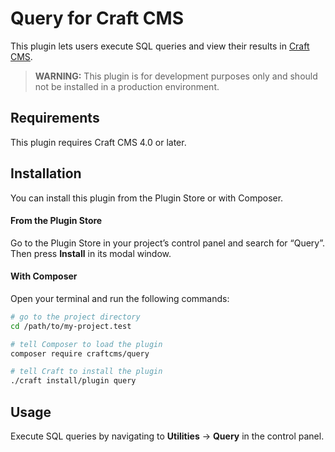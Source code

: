 # Query for Craft CMS

This plugin lets users execute SQL queries and view their results in [Craft CMS](https://craftcms.com).

> **WARNING:** This plugin is for development purposes only and should not be installed in a production environment.

## Requirements

This plugin requires Craft CMS 4.0 or later.

## Installation

You can install this plugin from the Plugin Store or with Composer.

#### From the Plugin Store

Go to the Plugin Store in your project’s control panel and search for “Query”. Then press **Install** in its modal window.

#### With Composer

Open your terminal and run the following commands:

```bash
# go to the project directory
cd /path/to/my-project.test

# tell Composer to load the plugin
composer require craftcms/query

# tell Craft to install the plugin
./craft install/plugin query
```

## Usage

Execute SQL queries by navigating to **Utilities** → **Query** in the control panel.

